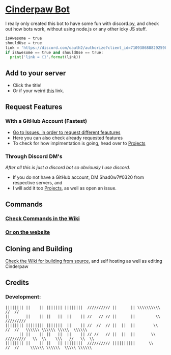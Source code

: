 # [Cinderpaw Bot](https://discord.com/oauth2/authorize?client_id=710938688829259886&permissions=8&scope=bot)

I really only created this bot to have some fun with discord.py, and check out how bots work, without using node.js or any other icky JS stuff.

```python
isAwesome = true
shouldUse = true
link = 'https://discord.com/oauth2/authorize?client_id=710938688829259886&permissions=8&scope=bot'
if isAwesome == true and shouldUse == true:
  print('link = {}'.format(link))
```

## Add to your server

* Click the title!
* Or if your weird [this](https://discord.com/oauth2/authorize?client_id=710938688829259886&permissions=8&scope=bot) link.

## Request Features

### With a GitHub Account (Fastest)
* [Go to Issues, in order to request different feautures](https://github.com/Shad0w7/Cinderpaw-Bot/issues/1) 
* Here you can also check already requested features
* To check for how implmentation is going, head over to [Projects](https://github.com/Shad0w7/Cinderpaw-Bot/projects/1)

### Through Discord DM's

*After all this is just a discord bot so obviously I use discord.*

* If you do not have a GitHub account, DM Shad0w7#0320 from respective servers, and 
* I will add it too [Projects](https://github.com/Shad0w7/Cinderpaw-Bot/projects/1), as well as open an issue.

## Commands

### [Check Commands in the Wiki](https://github.com/Shad0w7/Cinderpaw-Bot/wiki/Commands)

### [Or on the website](https://shad0w7.github.io/Cinderpaw-Bot/commands)

## Cloning and Building

[Check the Wiki for building from source](https://github.com/Shad0w7/Cinderpaw-Bot/wiki/Using-Cinderpaw-Yourself), and self hosting as well as editing Cinderpaw

## Credits

### Development: 
```
|||||||| ||    || ||||||| ||||||||  ////////// ||      || \\\\\\\\\\       //  //
||       ||    || ||   ||  ||    || //   // // ||      ||         \\    /////////
|||||||| |||||||| |||||||  ||    || //  //  // ||  ||  ||        \\      //  //   \\\\\\ \\\\\\ \\\\\  \\\\\\
      || ||    || ||   ||  ||    || // //   // ||  ||  ||       \\    /////////   \\  \\    \\\   //   \\  \\
|||||||| ||    || ||   || ||||||||  ////////// ||||||||||      \\      //  //     \\\\\\ \\\\\\  \\\\\ \\\\\\
```
